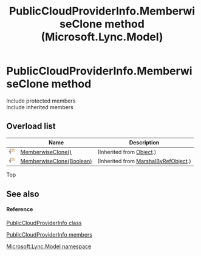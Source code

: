 ﻿---
title: PublicCloudProviderInfo.MemberwiseClone method  (Microsoft.Lync.Model)
TOCTitle: 'MemberwiseClone method '
ms:assetid: Overload:Microsoft.Lync.Model.PublicCloudProviderInfo.MemberwiseClone_DI_3_UC_OCS14MrefLyncWPF
ms:mtpsurl: https://msdn.microsoft.com/en-us/library/microsoft.lync.model.publiccloudproviderinfo.memberwiseclone_di_3_uc_ocs14mreflyncwpf(v=office.15)
ms:contentKeyID: 48598204
ms.date: 07/28/2014
mtps_version: v=office.15
f1_keywords:
- Microsoft.Lync.Model.PublicCloudProviderInfo.MemberwiseClone
dev_langs:
- CSharp
- JScript
- VB
- other
---

# PublicCloudProviderInfo.MemberwiseClone method

Include protected members  
Include inherited members  

## Overload list

<table>
<thead>
<tr class="header">
<th> </th>
<th>Name</th>
<th>Description</th>
</tr>
</thead>
<tbody>
<tr class="odd">
<td><img src="images/Hh347903.protmethod(Office.15).gif" title="Protected method" alt="Protected method" /></td>
<td><a href="http://msdn2.microsoft.com/en-us/library/57ctke0a">MemberwiseClone()</a></td>
<td>(Inherited from <a href="http://msdn2.microsoft.com/en-us/library/e5kfa45b">Object</a>.)</td>
</tr>
<tr class="even">
<td><img src="images/Hh347903.protmethod(Office.15).gif" title="Protected method" alt="Protected method" /></td>
<td><a href="http://msdn2.microsoft.com/en-us/library/ms131262">MemberwiseClone(Boolean)</a></td>
<td>(Inherited from <a href="http://msdn2.microsoft.com/en-us/library/w4302s1f">MarshalByRefObject</a>.)</td>
</tr>
</tbody>
</table>


Top

## See also

#### Reference

[PublicCloudProviderInfo class](publiccloudproviderinfo-class-microsoft-lync-model_2.md)

[PublicCloudProviderInfo members](publiccloudproviderinfo-members-microsoft-lync-model_2.md)

[Microsoft.Lync.Model namespace](microsoft-lync-model-namespace_2.md)

